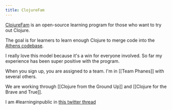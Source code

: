 ```yaml
---
title: ClojureFam
---
```


[ClojureFam](https://github.com/athensresearch/ClojureFam) is an open-source learning program for those who want to try out Clojure. 

The goal is for learners to learn enough Clojure to merge code into the [Athens codebase](https://github.com/athensresearch/athens).

I really love this model because it's a win for everyone involved. So far my experience has been super positive with the program.

When you sign up, you are assigned to a team. I'm in [[Team Phanes]] with several others.

We are working through [[Clojure from the Ground Up]] and [[Clojure for the Brave and True]].

I am #learninginpublic in [this twitter thread](https://twitter.com/zacjones93/status/1290411954037760002?s=20)

